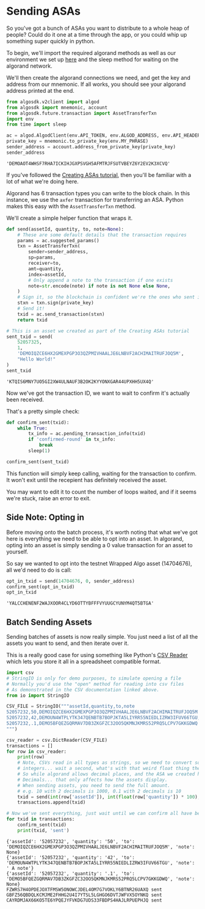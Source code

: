 # Sending ASAs

So you've got a bunch of ASAs you want to distribute to a whole heap of people?
Could do it one at a time through the app, or you could whip up something super quickly in python.

To begin, we'll import the required algorand methods as well as our environment we set up [here](./env_file.md) and the sleep method for waiting on the algorand network.

We'll then create the algorand connections we need, and get the key and address from our mnemonic. If all works, you should see your algorand address printed at the end.


```python
from algosdk.v2client import algod
from algosdk import mnemonic, account
from algosdk.future.transaction import AssetTransferTxn
import env
from time import sleep
```


```python
ac = algod.AlgodClient(env.API_TOKEN, env.ALGOD_ADDRESS, env.API_HEADERS)
private_key = mnemonic.to_private_key(env.MY_PHRASE)
sender_address = account.address_from_private_key(private_key)
sender_address
```




    'DEMOAOT4WHSF7RHA7ICKIHJGXPSVGH5AFMTRJFSUTVBEYZ6Y2EV2K3XCVQ'



If you've followed the [Creating ASAs tutorial](./creating_asas.md), then you'll be familiar with a lot of what we're doing here.

Algorand has 6 transaction types you can write to the block chain.
In this instance, we use the `axfer` transaction for transferring an ASA.
Python makes this easy with the `AssetTransferTxn` method.

We'll create a simple helper function that wraps it.


```python
def send(assetId, quantity, to, note=None):
    # These are some default details that the transaction requires
    params = ac.suggested_params()
    txn = AssetTransferTxn(
        sender=sender_address,
        sp=params,
        receiver=to,
        amt=quantity,
        index=assetId,
        # Only append a note to the transaction if one exists
        note=str.encode(note) if note is not None else None,
    )
    # Sign it, so the blockchain is confident we're the ones who sent it.
    stxn = txn.sign(private_key)
    # Send it!
    txid = ac.send_transaction(stxn)
    return txid
```


```python
# This is an asset we created as part of the Creating ASAs tutorial
sent_txid = send(
    52057325,
    1,
    'DEMOIQZCE6HX2GMEXPGP3O3QZPMIVHAALJE6LNBVF2ACHIMAITRUFJOQ5M',
    "Hello World!"
)
sent_txid
```




    'KTQIS6MNY7UO5GI2XW4ULNAUF3B2OK2KYYONXGAR44UPXHH5UX4Q'



Now we've got the transaction ID, we want to wait to confirm it's actually been received.

That's a pretty simple check:


```python
def confirm_sent(txid):
    while True:
        tx_info = ac.pending_transaction_info(txid)
        if 'confirmed-round' in tx_info:
            break
        sleep(1)
```


```python
confirm_sent(sent_txid)
```

This function will simply keep calling, waiting for the transaction to confirm.
It won't exit until the recepient has definitely received the asset.

You may want to edit it to count the number of loops waited, and if it seems we're stuck, raise an error to exit.

## Side Note: Opting in

Before moving onto the batch process, it's worth noting that what we've got here is everything we need to be able to opt into an asset.
In algorand, opting into an asset is simply sending a 0 value transaction for an asset to yourself.

So say we wanted to opt into the testnet Wrapped Algo asset (14704676), all we'd need to do is call:


```python
opt_in_txid = send(14704676, 0, sender_address)
confirm_sent(opt_in_txid)
opt_in_txid
```




    'YALCCHENENF2WAJXOOR4CLYD6OTTYBFFFVYUUGCYUNYM4QT5BTGA'



## Batch Sending Assets

Sending batches of assets is now really simple.
You just need a list of all the assets you want to send, and then iterate over it.

This is a really good case for using something like Python's [CSV Reader](https://docs.python.org/3/library/csv.html#csv.DictReader) which lets you store it all in a spreadsheet compatible format.


```python
import csv
# StringIO is only for demo purposes, to simulate opening a file
# Normally you'd use the "open" method for reading into csv files
# As demonstrated in the CSV documentation linked above.
from io import StringIO

CSV_FILE = StringIO("""assetId,quantity,to,note
52057232,50,DEMOIQZCE6HX2GMEXPGP3O3QZPMIVHAALJE6LNBVF2ACHIMAITRUFJOQ5M
52057232,42,DEMOUN4WTPLYTK347QENBTB7BOPJKTA5LIYRR55NIEDLIZRW3IFUV66TGU, A note
52057232,.1,DEMO5BFQEZGQRMAV7DB3ZKGFZC32OO5QKMNJKMRS52PRQ5LCPV7GKKGDWQ
""")

csv_reader = csv.DictReader(CSV_FILE)
transactions = []
for row in csv_reader:
    print(row)
    # Note, CSVs read in all types as strings, so we need to convert some to
    # integers... wait a second, what's with that weird float thing there?
    # So while algorand allows decimal places, and the ASA we created has two
    # Decimals... that only affects how the assets display.
    # When sending assets, you need to send the full amount.
    # e.g. 10 with 2 decimals is 1000, 0.1 with 2 decimals is 10
    txid = send(int(row['assetId']), int(float(row['quantity']) * 100), row['to'], row['note'])
    transactions.append(txid)

# Now we've sent everything, just wait until we can confirm all have been sent through
for txid in transactions:
    confirm_sent(txid)
    print(txid, 'sent')
```

    {'assetId': '52057232', 'quantity': '50', 'to': 'DEMOIQZCE6HX2GMEXPGP3O3QZPMIVHAALJE6LNBVF2ACHIMAITRUFJOQ5M', 'note': None}
    {'assetId': '52057232', 'quantity': '42', 'to': 'DEMOUN4WTPLYTK347QENBTB7BOPJKTA5LIYRR55NIEDLIZRW3IFUV66TGU', 'note': ' A note'}
    {'assetId': '52057232', 'quantity': '.1', 'to': 'DEMO5BFQEZGQRMAV7DB3ZKGFZC32OO5QKMNJKMRS52PRQ5LCPV7GKKGDWQ', 'note': None}
    FZWRS7H4OPDEJOXTFMSW5ONOWCJDEL4OM7G7VOKLY6BTNR26UAXQ sent
    GBFZ56QBDQLKCMJME2FHHG2U4I7YTSL5LGHGO6DVTJWFVX5OYNKQ sent
    CAYRDMJAX66KO5TE6YPQEJYFVKDG7UDS33FBDPS4HAJLRPUEPHJQ sent



```python

```
